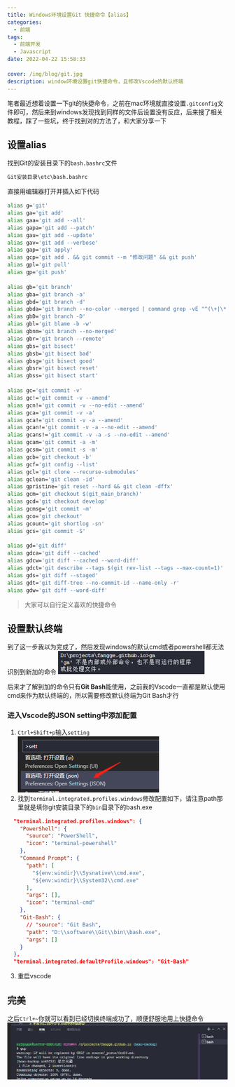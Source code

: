 ```yaml
---
title: Windows环境设置Git 快捷命令【alias】
categories:
  - 前端
tags:
  - 前端开发
  - Javascript
date: 2022-04-22 15:58:33

cover: /img/blog/git.jpg
description: window环境设置git快捷命令，且修改Vscode的默认终端
---
```


笔者最近想着设置一下git的快捷命令，之前在mac环境就直接设置``.gitconfig``文件即可，然后来到windows发现找到同样的文件后设置没有反应，后来搜了相关教程，踩了一些坑，终于找到对的方法了，和大家分享一下

## 设置alias

找到Git的安装目录下的``bash.bashrc``文件
```bash
Git安装目录\etc\bash.bashrc
```
直接用编辑器打开并插入如下代码

```bash
alias g='git'
alias ga='git add'
alias gaa='git add --all'
alias gapa='git add --patch'
alias gau='git add --update'
alias gav='git add --verbose'
alias gap='git apply'
alias gcp='git add . && git commit --m "修改问题" && git push'
alias gpl='git pull'
alias gp='git push'

alias gb='git branch'
alias gba='git branch -a'
alias gbd='git branch -d'
alias gbda='git branch --no-color --merged | command grep -vE "^(\+|\*|\s*($(git_main_branch)|development|develop|devel|dev)\s*$)" | command xargs -n 1 git branch -d'
alias gbD='git branch -D'
alias gbl='git blame -b -w'
alias gbnm='git branch --no-merged'
alias gbr='git branch --remote'
alias gbs='git bisect'
alias gbsb='git bisect bad'
alias gbsg='git bisect good'
alias gbsr='git bisect reset'
alias gbss='git bisect start'

alias gc='git commit -v'
alias gc!='git commit -v --amend'
alias gcn!='git commit -v --no-edit --amend'
alias gca='git commit -v -a'
alias gca!='git commit -v -a --amend'
alias gcan!='git commit -v -a --no-edit --amend'
alias gcans!='git commit -v -a -s --no-edit --amend'
alias gcam='git commit -a -m'
alias gcsm='git commit -s -m'
alias gcb='git checkout -b'
alias gcf='git config --list'
alias gcl='git clone --recurse-submodules'
alias gclean='git clean -id'
alias gpristine='git reset --hard && git clean -dffx'
alias gcm='git checkout $(git_main_branch)'
alias gcd='git checkout develop'
alias gcmsg='git commit -m'
alias gco='git checkout'
alias gcount='git shortlog -sn'
alias gcs='git commit -S'

alias gd='git diff'
alias gdca='git diff --cached'
alias gdcw='git diff --cached --word-diff'
alias gdct='git describe --tags $(git rev-list --tags --max-count=1)'
alias gds='git diff --staged'
alias gdt='git diff-tree --no-commit-id --name-only -r'
alias gdw='git diff --word-diff'
```
> 大家可以自行定义喜欢的快捷命令

## 设置默认终端
到了这一步我以为完成了，然后发现windows的默认cmd或者powershell都无法识别到新加的命令
![无法识别命令](/img/blog/fed10.png)

后来才了解到加的命令只有**Git Bash**能使用，之前我的Vscode一直都是默认使用cmd来作为默认终端的，所以需要修改默认终端为Git Bash才行

### 进入Vscode的JSON setting中添加配置
1. ``Ctrl+Shift+p``输入``setting``
![](/img/blog/fed10_1.png)
2. 找到``terminal.integrated.profiles.windows``修改配置如下，请注意path那里就是填你git安装目录下的``bin``目录下的bash.exe
```json
  "terminal.integrated.profiles.windows": {
    "PowerShell": {
      "source": "PowerShell",
      "icon": "terminal-powershell"
    },
    "Command Prompt": {
      "path": [
        "${env:windir}\\Sysnative\\cmd.exe",
        "${env:windir}\\System32\\cmd.exe"
      ],
      "args": [],
      "icon": "terminal-cmd"
    },
    "Git-Bash": {
      // "source": "Git Bash",
      "path": "D:\\software\\Git\\bin\\bash.exe",
      "args": []
    }
  },
  "terminal.integrated.defaultProfile.windows": "Git-Bash"
```
3. 重启vscode

## 完美
之后``Ctrl+~``你就可以看到已经切换终端成功了，顺便舒服地用上快捷命令
![](/img/blog/fed10_3.png)
